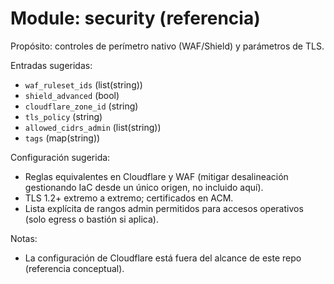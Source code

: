 # Module: security (referencia)

Propósito: controles de perímetro nativo (WAF/Shield) y parámetros de TLS.

Entradas sugeridas:
- `waf_ruleset_ids` (list(string))
- `shield_advanced` (bool)
- `cloudflare_zone_id` (string)
- `tls_policy` (string)
- `allowed_cidrs_admin` (list(string))
- `tags` (map(string))

Configuración sugerida:
- Reglas equivalentes en Cloudflare y WAF (mitigar desalineación gestionando IaC desde un único origen, no incluido aquí).
- TLS 1.2+ extremo a extremo; certificados en ACM.
- Lista explícita de rangos admin permitidos para accesos operativos (solo egress o bastión si aplica).

Notas:
- La configuración de Cloudflare está fuera del alcance de este repo (referencia conceptual).

